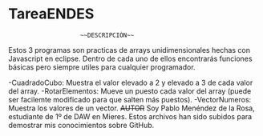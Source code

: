 # TareaENDES
						~~DESCRIPCIÓN~~
Estos 3 programas son practicas de arrays unidimensionales hechas con Javascript en eclipse. Dentro de 
cada uno de ellos encontrarás funciones básicas pero siempre utiles para cualquier programador.

-CuadradoCubo: Muestra el valor elevado a 2 y elevado a 3 de cada valor del array.
-RotarElementos: Mueve un puesto cada valor del array (puede ser facilemte modificado
para que salten más puestos).
-VectorNumeros: Muestra los valores de un vector.
						~~AUTOR~~
Soy Pablo Menéndez de la Rosa, estudiante de 1º de DAW en Mieres. Estos archivos han sido subidos para
demostrar mis conocimientos sobre GitHub.
